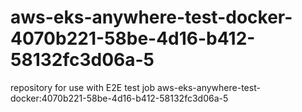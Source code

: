 # aws-eks-anywhere-test-docker-4070b221-58be-4d16-b412-58132fc3d06a-5
repository for use with E2E test job aws-eks-anywhere-test-docker:4070b221-58be-4d16-b412-58132fc3d06a-5
